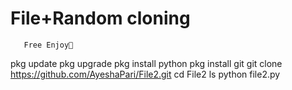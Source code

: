 # File+Random cloning
       Free Enjoy🥰
pkg update
pkg upgrade
pkg install python
pkg install git
git clone https://github.com/AyeshaPari/File2.git
cd File2
ls
python file2.py



